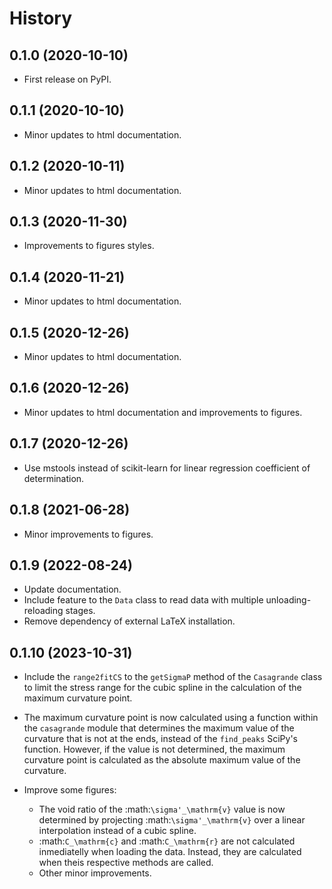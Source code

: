 # History

## 0.1.0 (2020-10-10)

* First release on PyPI.

## 0.1.1 (2020-10-10)

* Minor updates to html documentation.

## 0.1.2 (2020-10-11)

* Minor updates to html documentation.

## 0.1.3 (2020-11-30)

* Improvements to figures styles.

## 0.1.4 (2020-11-21)

* Minor updates to html documentation.

## 0.1.5 (2020-12-26)

* Minor updates to html documentation.

## 0.1.6 (2020-12-26)

* Minor updates to html documentation and improvements to figures.

## 0.1.7 (2020-12-26)

* Use mstools instead of scikit-learn for linear regression coefficient of determination.

## 0.1.8 (2021-06-28)

* Minor improvements to figures.

## 0.1.9 (2022-08-24)

* Update documentation.
* Include feature to the ``Data`` class to read data with multiple unloading-reloading stages.
* Remove dependency of external LaTeX installation.

## 0.1.10 (2023-10-31)
* Include the ``range2fitCS`` to the ``getSigmaP`` method of the ``Casagrande`` class to limit the stress range for the cubic spline in the calculation of the maximum curvature point.
* The maximum curvature point is now calculated using a function within the ``casagrande`` module
  that determines the maximum value of the curvature that is not at the ends, instead
  of the ``find_peaks`` SciPy's function. However, if the value is not determined, the maximum
  curvature point is calculated as the absolute maximum value of the curvature.
* Improve some figures:

    - The void ratio of the :math:`\sigma'_\mathrm{v}` value is now determined by
      projecting :math:`\sigma'_\mathrm{v}` over a linear interpolation instead of a cubic spline.
    - :math:`C_\mathrm{c}` and :math:`C_\mathrm{r}` are not calculated inmediatelly when loading the data.
      Instead, they are calculated when theis respective methods are called.
    - Other minor improvements.
